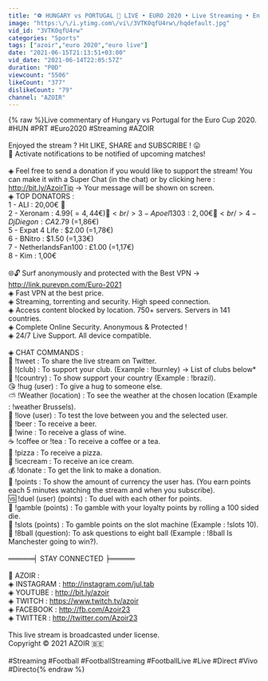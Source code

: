 ```yaml
---
title: "⚽ HUNGARY vs PORTUGAL 🔴 LIVE • EURO 2020 • Live Streaming • English Commentary #Euro2020 #HUNPRT"
image: "https:\/\/i.ytimg.com\/vi\/3VTK0qfU4rw\/hqdefault.jpg"
vid_id: "3VTK0qfU4rw"
categories: "Sports"
tags: ["azoir","euro 2020","euro live"]
date: "2021-06-15T21:13:51+03:00"
vid_date: "2021-06-14T22:05:57Z"
duration: "P0D"
viewcount: "5506"
likeCount: "377"
dislikeCount: "79"
channel: "AZOIR"
---
```

{% raw %}Live commentary of Hungary vs Portugal for the Euro Cup 2020.<br />#HUN #PRT #Euro2020 #Streaming #AZOIR<br /><br />Enjoyed the stream ? Hit LIKE, SHARE and SUBSCRIBE ! 😛<br />​🔔 Activate notifications to be notified of upcoming matches!<br /><br />◈ Feel free to send a donation if you would like to support the stream! You can make it with a Super Chat (in the chat) or by clicking here : <a rel="nofollow" target="blank" href="http://bit.ly/AzoirTip">http://bit.ly/AzoirTip</a> → Your message will be shown on screen.<br />◈ TOP DONATORS :<br />1 - ALI : 20,00€ 🥇<br />2 - Xeronam : $4.99 (=4,44€) 🥈<br />3 - Apoel1303 : 2,00€ 🥉<br />4 - Dj Diegon : CA$2.79 (=1,86€) <br />5 - Expat 4 Life : $2.00 (=1,78€)<br />6 - BNitro : $1.50 (=1,33€)<br />7 - NetherlandsFan100 : £1.00 (=1,17€)<br />8 - Kim : 1,00€<br /><br />🌐🔓 Surf anonymously and protected with the Best VPN → <a rel="nofollow" target="blank" href="http://link.purevpn.com/Euro-2021">http://link.purevpn.com/Euro-2021</a><br />◈ Fast VPN at the best price.<br />◈ Streaming, torrenting and security. High speed connection.<br />◈ Access content blocked by location. 750+ servers. Servers in 141 countries.<br />◈ Complete Online Security. Anonymous &amp; Protected !<br />◈ 24/7 Live Support. All device compatible.<br /><br />◈ CHAT COMMANDS :<br />🐤 !tweet : To share the live stream on Twitter.<br />🚩 !(club) : To support your club. (Example : !burnley) → List of clubs below*<br /> 📍 !(country) : To show support your country (Example : !brazil).<br />😘 !hug (user) : To give a hug to someone else.<br />⛅ !Weather (location) : To see the weather at the chosen location (Example : !weather Brussels).<br />💖 !love (user) : To test the love between you and the selected user.<br />🍺 !beer : To receive a beer.<br />🍷  !wine : To receive a glass of wine.<br />☕ !coffee or !tea : To receive a coffee or a tea.<br />🍕 !pizza : To receive a pizza.<br />🍦 !icecream : To receive an ice cream.<br />💰 !donate : To get the link to make a donation.<br />💯 !points : To show the amount of currency the user has. (You earn points each 5 minutes watching the stream and when you subscribe).<br />🆚 !duel (user) (points) : To duel with each other for points.<br />🎲 !gamble (points) : To gamble with your loyalty points by rolling a 100 sided die.<br />🎰 !slots (points) : To gamble points on the slot machine (Example : !slots 10).<br />🎱 !8ball (question): To ask questions to eight ball (Example : !8ball Is Manchester going to win?).<br /><br />═════╡ STAY CONNECTED ╞═════<br /><br />👑 AZOIR :<br />◈ INSTAGRAM : <a rel="nofollow" target="blank" href="http://instagram.com/jul.tab">http://instagram.com/jul.tab</a><br />◈ YOUTUBE : <a rel="nofollow" target="blank" href="http://bit.ly/azoir">http://bit.ly/azoir</a><br />◈ TWITCH : <a rel="nofollow" target="blank" href="https://www.twitch.tv/azoir">https://www.twitch.tv/azoir</a><br />◈ FACEBOOK : <a rel="nofollow" target="blank" href="http://fb.com/Azoir23">http://fb.com/Azoir23</a><br />◈ TWITTER : <a rel="nofollow" target="blank" href="http://twitter.com/Azoir23">http://twitter.com/Azoir23</a><br /><br />This live stream is broadcasted under license.<br />Copyright © 2021 AZOIR 🇧🇪<br /><br />#Streaming #Football #FootballStreaming #FootballLive #Live #Direct #Vivo #Directo{% endraw %}

